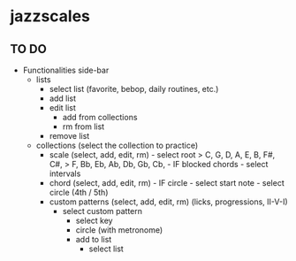 # jazzscales

## TO DO

- Functionalities side-bar
    - lists
        - select list (favorite, bebop, daily routines, etc.)
        - add list
        - edit list
            - add from collections
            - rm  from list
        - remove list
    - collections (select the collection to practice)
        - scale (select, add, edit, rm)
              - select root
                    > C, G, D,  A,  E,  B,  F#, C#,
                    >    F, Bb, Eb, Ab, Db, Gb, Cb,
              - IF blocked chords
                    - select intervals
        - chord (select, add, edit, rm)
              - IF circle
                    - select start note
                    - select circle (4th / 5th)
        - custom patterns  (select, add, edit, rm) (licks, progressions, II-V-I)
            - select custom pattern
                - select key
                - circle (with metronome)
                - add to list
                    - select list

